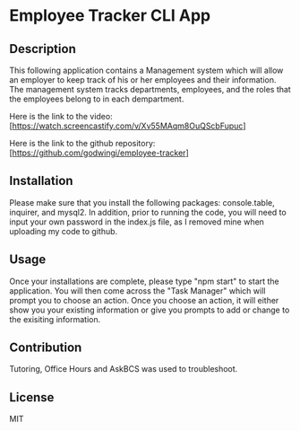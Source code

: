 # Employee Tracker CLI App

## Description
  This following application contains a Management system which will allow an employer to keep track of his or her employees and their information. The management system tracks departments, employees, and the roles that the employees belong to in each dempartment.

  Here is the link to the video: [https://watch.screencastify.com/v/Xv55MAqm8OuQScbFupuc]

  Here is the link to the github repository: [https://github.com/godwingi/employee-tracker]

## Installation
  Please make sure that you install the following packages: console.table, inquirer, and mysql2. In addition, prior to running the code, you will need to input your own password in the index.js file, as I removed mine when uploading my code to github.

## Usage
  Once your installations are complete, please type "npm start" to start the application. You will then come across the "Task Manager" which will prompt you to choose an action. Once you choose an action, it will either show you your existing information or give you prompts to add or change to the exisiting information.

## Contribution
Tutoring, Office Hours and AskBCS was used to troubleshoot.

## License
MIT